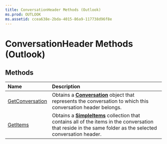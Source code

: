 ```yaml
---
title: ConversationHeader Methods (Outlook)
ms.prod: OUTLOOK
ms.assetid: ccea638e-2bda-4015-86a9-117738d96f8e
---
```



# ConversationHeader Methods (Outlook)

## Methods



|**Name**|**Description**|
|:-----|:-----|
|[GetConversation](conversationheader-getconversation-method-outlook.md)|Obtains a  **[Conversation](conversation-object-outlook.md)** object that represents the conversation to which this conversation header belongs.|
|[GetItems](conversationheader-getitems-method-outlook.md)|Obtains a  **[SimpleItems](simpleitems-object-outlook.md)** collection that contains all of the items in the conversation that reside in the same folder as the selected conversation header.|

